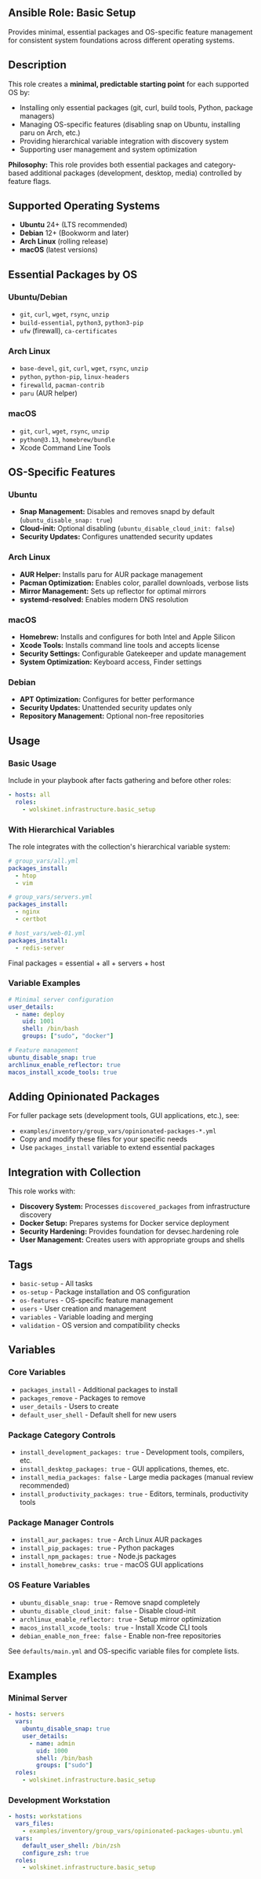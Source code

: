 ## Ansible Role: Basic Setup

Provides minimal, essential packages and OS-specific feature management for consistent system foundations across different operating systems.

## Description

This role creates a **minimal, predictable starting point** for each supported OS by:

- Installing only essential packages (git, curl, build tools, Python, package managers)
- Managing OS-specific features (disabling snap on Ubuntu, installing paru on Arch, etc.)
- Providing hierarchical variable integration with discovery system
- Supporting user management and system optimization

**Philosophy:** This role provides both essential packages and category-based additional packages (development, desktop, media) controlled by feature flags.

## Supported Operating Systems

- **Ubuntu** 24+ (LTS recommended)
- **Debian** 12+ (Bookworm and later)
- **Arch Linux** (rolling release)
- **macOS** (latest versions)

## Essential Packages by OS

### Ubuntu/Debian
- `git`, `curl`, `wget`, `rsync`, `unzip`
- `build-essential`, `python3`, `python3-pip`
- `ufw` (firewall), `ca-certificates`

### Arch Linux
- `base-devel`, `git`, `curl`, `wget`, `rsync`, `unzip`
- `python`, `python-pip`, `linux-headers`
- `firewalld`, `pacman-contrib`
- `paru` (AUR helper)

### macOS
- `git`, `curl`, `wget`, `rsync`, `unzip`
- `python@3.13`, `homebrew/bundle`
- Xcode Command Line Tools

## OS-Specific Features

### Ubuntu
- **Snap Management:** Disables and removes snapd by default (`ubuntu_disable_snap: true`)
- **Cloud-init:** Optional disabling (`ubuntu_disable_cloud_init: false`)
- **Security Updates:** Configures unattended security updates

### Arch Linux
- **AUR Helper:** Installs paru for AUR package management
- **Pacman Optimization:** Enables color, parallel downloads, verbose lists
- **Mirror Management:** Sets up reflector for optimal mirrors
- **systemd-resolved:** Enables modern DNS resolution

### macOS
- **Homebrew:** Installs and configures for both Intel and Apple Silicon
- **Xcode Tools:** Installs command line tools and accepts license
- **Security Settings:** Configurable Gatekeeper and update management
- **System Optimization:** Keyboard access, Finder settings

### Debian
- **APT Optimization:** Configures for better performance
- **Security Updates:** Unattended security updates only
- **Repository Management:** Optional non-free repositories

## Usage

### Basic Usage
Include in your playbook after facts gathering and before other roles:

```yaml
- hosts: all
  roles:
    - wolskinet.infrastructure.basic_setup
```

### With Hierarchical Variables
The role integrates with the collection's hierarchical variable system:

```yaml
# group_vars/all.yml
packages_install:
  - htop
  - vim

# group_vars/servers.yml  
packages_install:
  - nginx
  - certbot

# host_vars/web-01.yml
packages_install:
  - redis-server
```

Final packages = essential + all + servers + host

### Variable Examples

```yaml
# Minimal server configuration
user_details:
  - name: deploy
    uid: 1001
    shell: /bin/bash
    groups: ["sudo", "docker"]

# Feature management
ubuntu_disable_snap: true
archlinux_enable_reflector: true
macos_install_xcode_tools: true
```

## Adding Opinionated Packages

For fuller package sets (development tools, GUI applications, etc.), see:
- `examples/inventory/group_vars/opinionated-packages-*.yml`
- Copy and modify these files for your specific needs
- Use `packages_install` variable to extend essential packages

## Integration with Collection

This role works with:
- **Discovery System:** Processes `discovered_packages` from infrastructure discovery
- **Docker Setup:** Prepares systems for Docker service deployment  
- **Security Hardening:** Provides foundation for devsec.hardening role
- **User Management:** Creates users with appropriate groups and shells

## Tags

- `basic-setup` - All tasks
- `os-setup` - Package installation and OS configuration
- `os-features` - OS-specific feature management  
- `users` - User creation and management
- `variables` - Variable loading and merging
- `validation` - OS version and compatibility checks

## Variables

### Core Variables
- `packages_install` - Additional packages to install
- `packages_remove` - Packages to remove
- `user_details` - Users to create
- `default_user_shell` - Default shell for new users

### Package Category Controls
- `install_development_packages: true` - Development tools, compilers, etc.
- `install_desktop_packages: true` - GUI applications, themes, etc.
- `install_media_packages: false` - Large media packages (manual review recommended)
- `install_productivity_packages: true` - Editors, terminals, productivity tools

### Package Manager Controls
- `install_aur_packages: true` - Arch Linux AUR packages
- `install_pip_packages: true` - Python packages
- `install_npm_packages: true` - Node.js packages
- `install_homebrew_casks: true` - macOS GUI applications

### OS Feature Variables
- `ubuntu_disable_snap: true` - Remove snapd completely
- `ubuntu_disable_cloud_init: false` - Disable cloud-init
- `archlinux_enable_reflector: true` - Setup mirror optimization
- `macos_install_xcode_tools: true` - Install Xcode CLI tools
- `debian_enable_non_free: false` - Enable non-free repositories

See `defaults/main.yml` and OS-specific variable files for complete lists.

## Examples

### Minimal Server
```yaml
- hosts: servers
  vars:
    ubuntu_disable_snap: true
    user_details:
      - name: admin
        uid: 1000
        shell: /bin/bash
        groups: ["sudo"]
  roles:
    - wolskinet.infrastructure.basic_setup
```

### Development Workstation
```yaml
- hosts: workstations
  vars_files:
    - examples/inventory/group_vars/opinionated-packages-ubuntu.yml
  vars:
    default_user_shell: /bin/zsh
    configure_zsh: true
  roles:
    - wolskinet.infrastructure.basic_setup
```